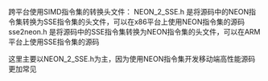 跨平台使用SIMD指令集的转换头文件：
NEON_2_SSE.h 是将源码中的NEON指令集转换为SSE指令集的头文件，可以在x86平台上使用NEON指令集的源码
sse2neon.h 是将源码中的SSE指令集转换为NEON指令集的头文件，可以在ARM平台上使用SSE指令集的源码

这里主要以NEON_2_SSE.h为主，因为使用NEON指令集开发移动端高性能源码更加常见
